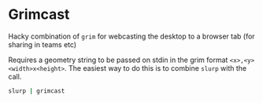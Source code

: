 # Grimcast

Hacky combination of `grim` for webcasting the desktop to a browser tab (for sharing in teams etc)

Requires a geometry string to be passed on stdin in the grim format `<x>,<y> <width>x<height>`. The easiest way to do this is to combine `slurp` with the call.

```bash
slurp | grimcast
```

